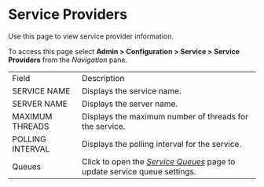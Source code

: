 # Service Providers

<div class="use">

Use this page to view service provider information.

</div>

To access this page select **Admin \> Configuration \> Service \>
Service Providers** from the *Navigation*
pane.

|                  |                                                                                                   |
| ---------------- | ------------------------------------------------------------------------------------------------- |
| Field            | Description                                                                                       |
| SERVICE NAME     | Displays the service name.                                                                        |
| SERVER NAME      | Displays the server name.                                                                         |
| MAXIMUM THREADS  | Displays the maximum number of threads for the service.                                           |
| POLLING INTERVAL | Displays the polling interval for the service.                                                    |
| Queues           | Click to open the *[Service Queues](Service%20Queues.htm)* page to update service queue settings. |
